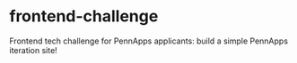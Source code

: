 # frontend-challenge
Frontend tech challenge for PennApps applicants: build a simple PennApps iteration site!
